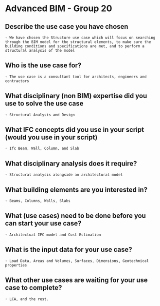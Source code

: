 # Advanced BIM - Group 20
## Describe the use case you have chosen
	◦ We have chosen the Structure use case which will focus on searching through the BIM model for the structural elements, to make sure the building conditions and specifications are met, and to perform a structural analysis of the model  
## Who is the use case for?
	◦ The use case is a consultant tool for architects, engineers and contractors
## What disciplinary (non BIM) expertise did you use to solve the use case
	◦ Structural Analysis and Design
## What IFC concepts did you use in your script (would you use in your script)
	◦ Ifc Beam, Wall, Column, and Slab 
## What disciplinary analysis does it require?
	◦ Structural analysis alongside an architectural model
## What building elements are you interested in?
	◦ Beams, Columns, Walls, Slabs
## What (use cases) need to be done before you can start your use case?
	◦ Architectual IFC model and Cost Estimation
## What is the input data for your use case?
	◦ Load Data, Areas and Volumes, Surfaces, Dimensions, Geotechnical properties
## What other use cases are waiting for your use case to complete?
	◦ LCA, and the rest. 
